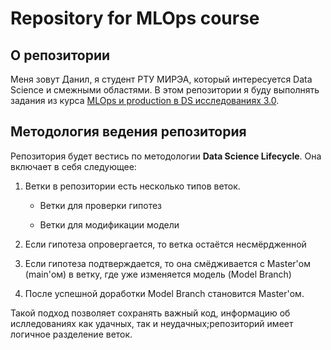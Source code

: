 # Repository for MLOps course

## О репозитории

Меня зовут Данил, я студент РТУ МИРЭА, который интересуется Data Science и смежными областями. В этом репозитории я буду выполнять задания из курса [MLOps и production в DS исследованиях 3.0](https://ods.ai/tracks/mlops3-course-spring-2024).

## Методология ведения репозитория

Репозитория будет вестись по методологии **Data Science Lifecycle**. Она включает в себя следующее:

1. Ветки в репозитории есть несколько типов веток.

    * Ветки для проверки гипотез

    * Ветки для модификации модели

2. Если гипотеза опровергается, то ветка остаётся несмёрдженной

3. Если гипотеза подтверждается, то она смёдживается с Master'ом (main'ом) в ветку, где уже изменяется модель (Model Branch)

4. После успешной доработки Model Branch становится Master'ом.

Такой подход позволяет сохранять важный код, информацию об ислледованиях как удачных, так и неудачных;репозиторий имеет логичное разделение веток.
